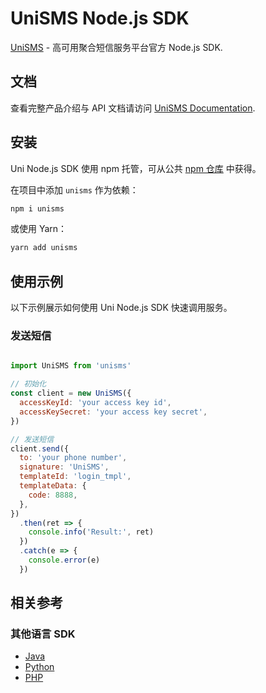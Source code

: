 # UniSMS Node.js SDK

[UniSMS](https://unisms.apistd.com/) - 高可用聚合短信服务平台官方 Node.js SDK.

## 文档

查看完整产品介绍与 API 文档请访问 [UniSMS Documentation](https://unisms.apistd.com/docs).

## 安装

Uni Node.js SDK 使用 npm 托管，可从公共 [npm 仓库](https://www.npmjs.com/package/unisms) 中获得。

在项目中添加 `unisms` 作为依赖：

```bash
npm i unisms
```

或使用 Yarn：

```bash
yarn add unisms
```

## 使用示例

以下示例展示如何使用 Uni Node.js SDK 快速调用服务。

### 发送短信

```js

import UniSMS from 'unisms'

// 初始化
const client = new UniSMS({
  accessKeyId: 'your access key id',
  accessKeySecret: 'your access key secret',
})

// 发送短信
client.send({
  to: 'your phone number',
  signature: 'UniSMS',
  templateId: 'login_tmpl',
  templateData: {
    code: 8888,
  },
})
  .then(ret => {
    console.info('Result:', ret)
  })
  .catch(e => {
    console.error(e)
  })

```

## 相关参考

### 其他语言 SDK

- [Java](https://github.com/apistd/uni-java-sdk)
- [Python](https://github.com/apistd/uni-python-sdk)
- [PHP](https://github.com/apistd/uni-php-sdk)
